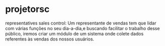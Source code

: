 # projetorsc
representatives sales control:
Um representante de vendas tem que lidar com várias funções no seu dia-a-dia,e buscando facilitar o trabalho desse público,
iremos criar um módulo de um sistema onde colete dados referentes às vendas dos nossos usuários.
